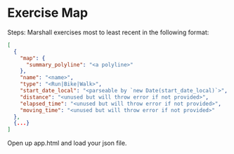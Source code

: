# Exercise Map

Steps:
Marshall exercises most to least recent in the following format:

```json
[
  {
    "map": {
      "summary_polyline": "<a polyline>"
    },
    "name": "<name>",
    "type": "<Run|Bike|Walk>",
    "start_date_local": "<parseable by `new Date(start_date_local)`>",
    "distance": "<unused but will throw error if not provided>",
    "elapsed_time": "<unused but will throw error if not provided>",
    "moving_time": "<unused but will throw error if not provided>"
  },
  {...}
]
```

Open up app.html and load your json file.